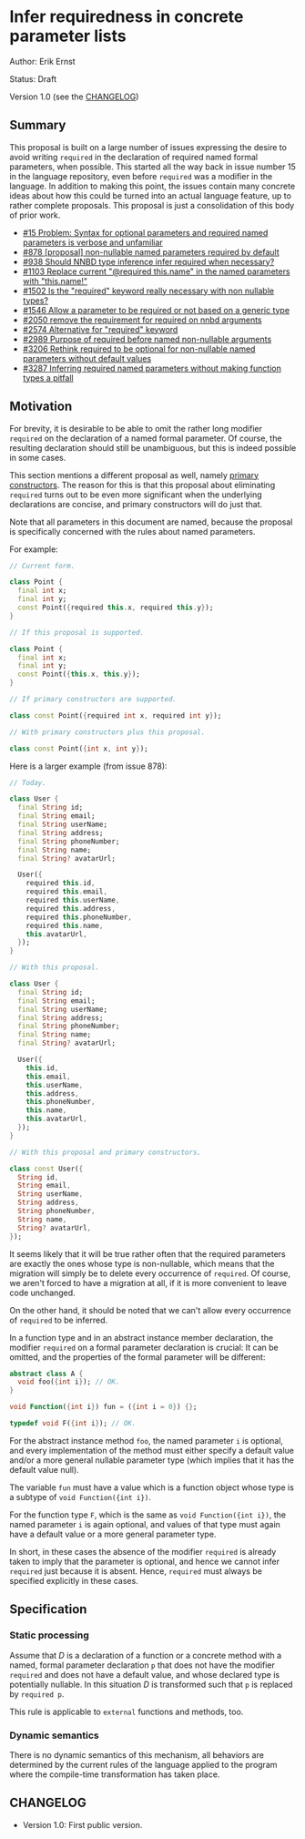 # Infer requiredness in concrete parameter lists

Author: Erik Ernst

Status: Draft

Version 1.0 (see the [CHANGELOG](#CHANGELOG))

## Summary

This proposal is built on a large number of issues expressing the desire to
avoid writing `required` in the declaration of required named formal
parameters, when possible. This started all the way back in issue number 15
in the language repository, even before `required` was a modifier in the
language. In addition to making this point, the issues contain many
concrete ideas about how this could be turned into an actual language
feature, up to rather complete proposals. This proposal is just a
consolidation of this body of prior work.

*    [#15 Problem: Syntax for optional parameters and required named parameters is verbose and unfamiliar](https://github.com/dart-lang/language/issues/15)
*    [#878 [proposal] non-nullable named parameters required by default](https://github.com/dart-lang/language/issues/878)
*    [#938 Should NNBD type inference infer required when necessary?](https://github.com/dart-lang/language/issues/938)
*    [#1103 Replace current "@required this.name" in the named parameters with "this.name!"](https://github.com/dart-lang/language/issues/1103)
*    [#1502 Is the "required" keyword really necessary with non nullable types?](https://github.com/dart-lang/language/issues/1502)
*    [#1546 Allow a parameter to be required or not based on a generic type](https://github.com/dart-lang/language/issues/1546)
*    [#2050 remove the requirement for required on nnbd arguments](https://github.com/dart-lang/language/issues/2050)
*    [#2574 Alternative for "required" keyword](https://github.com/dart-lang/language/issues/2574)
*    [#2989 Purpose of required before named non-nullable arguments](https://github.com/dart-lang/language/issues/2989)
*    [#3206 Rethink required to be optional for non-nullable named parameters without default values](https://github.com/dart-lang/language/issues/3206)
*    [#3287 Inferring required named parameters without making function types a pitfall](https://github.com/dart-lang/language/issues/3287)

## Motivation

For brevity, it is desirable to be able to omit the rather long modifier
`required` on the declaration of a named formal parameter. Of course, the
resulting declaration should still be unambiguous, but this is indeed
possible in some cases.

This section mentions a different proposal as well, namely
[primary constructors](https://github.com/dart-lang/language/blob/main/working/2364%20-%20primary%20constructors/feature-specification.md).
The reason for this is that this proposal about eliminating `required`
turns out to be even more significant when the underlying declarations are
concise, and primary constructors will do just that.

Note that all parameters in this document are named, because the proposal
is specifically concerned with the rules about named parameters.

For example:

```dart
// Current form.

class Point {
  final int x;
  final int y;
  const Point({required this.x, required this.y});
}

// If this proposal is supported.

class Point {
  final int x;
  final int y;
  const Point({this.x, this.y});
}

// If primary constructors are supported.

class const Point({required int x, required int y}); 

// With primary constructors plus this proposal.

class const Point({int x, int y});
```

Here is a larger example (from issue 878):

```dart
// Today.

class User {
  final String id;
  final String email;
  final String userName;
  final String address;
  final String phoneNumber;
  final String name;
  final String? avatarUrl;

  User({
    required this.id,
    required this.email,
    required this.userName,
    required this.address,
    required this.phoneNumber,
    required this.name,
    this.avatarUrl,
  });
}

// With this proposal.

class User {
  final String id;
  final String email;
  final String userName;
  final String address;
  final String phoneNumber;
  final String name;
  final String? avatarUrl;

  User({
    this.id,
    this.email,
    this.userName,
    this.address,
    this.phoneNumber,
    this.name,
    this.avatarUrl,
  });
}

// With this proposal and primary constructors.

class const User({
  String id,
  String email,
  String userName,
  String address,
  String phoneNumber,
  String name,
  String? avatarUrl,
});
```

It seems likely that it will be true rather often that the required
parameters are exactly the ones whose type is non-nullable, which means
that the migration will simply be to delete every occurrence of
`required`. Of course, we aren't forced to have a migration at all, if it
is more convenient to leave code unchanged.

On the other hand, it should be noted that we can't allow every occurrence
of `required` to be inferred.

In a function type and in an abstract instance member declaration, the
modifier `required` on a formal parameter declaration is crucial: It can
be omitted, and the properties of the formal parameter will be different:

```dart
abstract class A {
  void foo({int i}); // OK.
}

void Function({int i}) fun = ({int i = 0}) {};

typedef void F({int i}); // OK.
```

For the abstract instance method `foo`, the named parameter `i` is
optional, and every implementation of the method must either specify a
default value and/or a more general nullable parameter type (which implies
that it has the default value null).

The variable `fun` must have a value which is a function object whose type
is a subtype of `void Function({int i})`.

For the function type `F`, which is the same as `void Function({int i})`,
the named parameter `i` is again optional, and values of that type must
again have a default value or a more general parameter type.

In short, in these cases the absence of the modifier `required` is already
taken to imply that the parameter is optional, and hence we cannot infer
`required` just because it is absent. Hence, `required` must always be
specified explicitly in these cases.

## Specification

### Static processing

Assume that _D_ is a declaration of a function or a concrete method with a
named, formal parameter declaration `p` that does not have the modifier
`required` and does not have a default value, and whose declared type is
potentially nullable. In this situation _D_ is transformed such that `p` is
replaced by `required p`.

This rule is applicable to `external` functions and methods, too.

### Dynamic semantics

There is no dynamic semantics of this mechanism, all behaviors are
determined by the current rules of the language applied to the program
where the compile-time transformation has taken place.

## CHANGELOG

*   Version 1.0: First public version.
